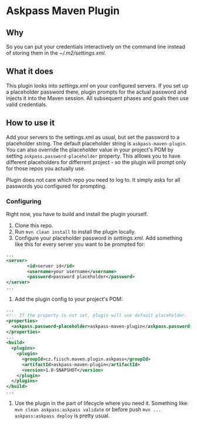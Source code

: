 # Askpass Maven Plugin

## Why
So you can put your credentials interactively on the command line instead of storing them in the *~/.m2/settings.xml*.

## What it does
This plugin looks into *settings.xml* on your configured servers. If you set up a placeholder password there, plugin prompts for the actual password and injects it into the Maven session. All subsequent phases and goals then use valid credentials.

## How to use it
Add your servers to the settings.xml as usual, but set the password to a placeholder string. The default placeholder string is `askpass-maven-plugin`. You can also override the placeholder value in your project's POM by setting `askpass.password-placeholder` property. This alllows you to have different placeholders for differrent project - so the plugin will prompt only for those repos you actually use.

Plugin does not care which repo you need to log to. It simply asks for all passwords you configured for prompting.

### Configuring
Right now, you have to build and install the plugin yourself.

1. Clone this repo.
1. Run `mvn clean install` to install the plugin locally.
1. Configure your placeholder password in *settings.xml*. Add something like this for every server you want to be prompted for:
```xml
...
<server>
        <id>server id</id>
        <username>your username</username>
        <password>password placeholder</password>
</server>
...
```

1. Add the plugin config to your project's POM:
```xml
...
<!-- If the property is not set, plugin will use default placeholder. -->
<properties>
  <askpass.password-placeholder>askpass-maven-plugin</askpass.password-placeholder>
</properties>
...
<build>
  <plugins>
    <plugin>
      <groupId>cz.fiisch.maven.plugin.askpass</groupId>
      <artifactId>askpass-maven-plugin</artifactId>
      <version>1.0-SNAPSHOT</version>
    </plugin>
  </plugins>
</build>
...
```

1. Use the plugin in the part of lifecycle where you need it. Something like: `mvn clean askpass:askpass validate` or before push `mvn ... askpass:askpass deploy` is pretty usual.
